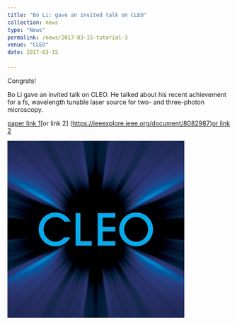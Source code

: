 ```yaml
---
title: "Bo Li: gave an invited talk on CLEO" 
collection: news
type: "News" 
permalink: /news/2017-03-15-tutorial-3
venue: "CLEO" 
date: 2017-03-15 

---
```


Congrats! 

Bo Li gave an invited talk on CLEO. He talked about his recent achievement for a fs, wavelength tunable laser source for two- and three-photon microscopy.
<br/> 

[paper link 1](https://www.osapublishing.org/abstract.cfm?uri=CLEO_AT-2017-ATu3B.3)[or link 2] (https://ieeexplore.ieee.org/document/8082987)[or link 2](http://github.com "Github")
<br/> 

<img src='/images/News-2017-03-15.jpg'>

